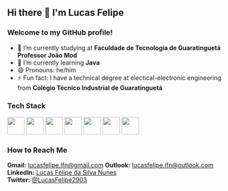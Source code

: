 ## Hi there 👋 I'm Lucas Felipe
### Welcome to my GitHub profile!
<!--
**LucasFelipeNunes/LucasFelipeNunes** is a ✨ _special_ ✨ repository because its `README.md` (this file) appears on your GitHub profile.

Here are some ideas to get you started:

- 🔭 I’m currently working on ...
- 🌱 I’m currently learning ...
- 👯 I’m looking to collaborate on ...
- 🤔 I’m looking for help with ...
- 💬 Ask me about ...
- 📫 How to reach me: ...
- 😄 Pronouns: ...
- ⚡ Fun fact: ...
-->
- :book: I’m currently studying at <strong>Faculdade de Tecnologia de Guaratinguetá Professor João Mod</strong>
- 🌱 I’m currently learning <strong>Java</strong>
- 😄 Pronouns: he/him
- ⚡ Fun fact: I have a technical degree at electical-electronic engineering from <strong>Colégio Técnico Industrial de Guaratinguetá</strong>
### Tech Stack
<div>
<img src="https://cdn.jsdelivr.net/gh/devicons/devicon/icons/html5/html5-original.svg" width="40" height="40"/>
<img src="https://cdn.jsdelivr.net/gh/devicons/devicon/icons/css3/css3-original.svg" width="40" height="40"/>
<img src="https://cdn.jsdelivr.net/gh/devicons/devicon/icons/bootstrap/bootstrap-original.svg" width="40" height="40"/>
<img src="https://cdn.jsdelivr.net/gh/devicons/devicon/icons/javascript/javascript-original.svg" width="40" height="40"/>
<img src="https://cdn.jsdelivr.net/gh/devicons/devicon/icons/java/java-original.svg" width="40" height="40"/>
<img src="https://cdn.jsdelivr.net/gh/devicons/devicon/icons/csharp/csharp-original.svg" width="40" height="40"/>
<img src="https://cdn.jsdelivr.net/gh/devicons/devicon/icons/c/c-original.svg" width="40" height="40"/>
</div>
<h3>How to Reach Me</h3>
<div>
<strong>Gmail:</strong> <a href="mailto:lucasfelipe.lfn@gmail.com">lucasfelipe.lfn@gmail.com</a>
<strong>Outlook:</strong> <a href="mailto:lucasfelipe.lfn@outlook.com">lucasfelipe.lfn@outlook.com</a>
<strong>LinkedIn:</strong> <a href="https://www.linkedin.com/in/lucasfelipedasilvanunes">Lucas Felipe da Silva Nunes</a> <br>
<strong>Twitter:</strong> <a href="https://twitter.com/LucasFelipe2903?t=mYn7DYh7Wqjsw8fIQIkZ2g&s=09">@LucasFelipe2903</a>
</div>
